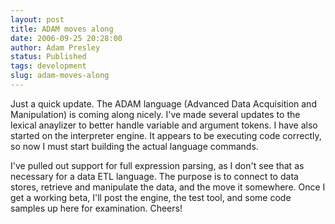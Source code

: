 ```yaml
---
layout: post
title: ADAM moves along
date: 2006-09-25 20:28:00
author: Adam Presley
status: Published
tags: development
slug: adam-moves-along
---
```


Just a quick update. The ADAM language (Advanced Data Acquisition and
Manipulation) is coming along nicely. I've made several updates to the
lexical anaylizer to better handle variable and argument tokens. I have
also started on the interpreter engine. It appears to be executing code
correctly, so now I must start building the actual language commands.  
  
I've pulled out support for full expression parsing, as I don't see that
as necessary for a data ETL language. The purpose is to connect to data
stores, retrieve and manipulate the data, and the move it somewhere.
Once I get a working beta, I'll post the engine, the test tool, and some
code samples up here for examination. Cheers!
